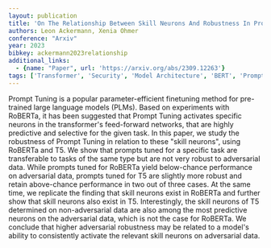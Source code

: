 ```yaml
---
layout: publication
title: 'On The Relationship Between Skill Neurons And Robustness In Prompt Tuning'
authors: Leon Ackermann, Xenia Ohmer
conference: "Arxiv"
year: 2023
bibkey: ackermann2023relationship
additional_links:
  - {name: "Paper", url: 'https://arxiv.org/abs/2309.12263'}
tags: ['Transformer', 'Security', 'Model Architecture', 'BERT', 'Prompting', 'Pretraining Methods']
---
```

Prompt Tuning is a popular parameter-efficient finetuning method for
pre-trained large language models (PLMs). Based on experiments with RoBERTa, it
has been suggested that Prompt Tuning activates specific neurons in the
transformer's feed-forward networks, that are highly predictive and selective
for the given task. In this paper, we study the robustness of Prompt Tuning in
relation to these "skill neurons", using RoBERTa and T5. We show that prompts
tuned for a specific task are transferable to tasks of the same type but are
not very robust to adversarial data. While prompts tuned for RoBERTa yield
below-chance performance on adversarial data, prompts tuned for T5 are slightly
more robust and retain above-chance performance in two out of three cases. At
the same time, we replicate the finding that skill neurons exist in RoBERTa and
further show that skill neurons also exist in T5. Interestingly, the skill
neurons of T5 determined on non-adversarial data are also among the most
predictive neurons on the adversarial data, which is not the case for RoBERTa.
We conclude that higher adversarial robustness may be related to a model's
ability to consistently activate the relevant skill neurons on adversarial
data.

